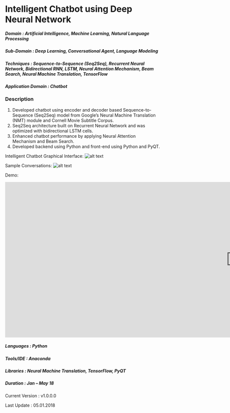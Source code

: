 # Intelligent Chatbot using Deep Neural Network

##### Domain             : Artificial Intelligence, Machine Learning, Natural Language Processing
##### Sub-Domain         : Deep Learning, Conversational Agent, Language Modeling
##### Techniques         : Sequence-to-Sequence (Seq2Seq), Recurrent Neural Network, Bidirectional RNN, LSTM, Neural Attention Mechanism, Beam Search, Neural Machine Translation, TensorFlow
##### Application Domain : Chatbot


### Description
1. Developed chatbot using encoder and decoder based Sequence-to-Sequence (Seq2Seq) model from Google’s Neural Machine Translation (NMT) module and Cornell Movie Subtitle Corpus. 
2. Seq2Seq architecture built on Recurrent Neural Network and was optimized with bidirectional LSTM cells.
3. Enhanced chatbot performance by applying Neural Attention Mechanism and Beam Search.
4. Developed backend using Python and front-end using Python and PyQT.


Intelligent Chatbot Graphical Interface: 
![alt text](https://github.com/anjanatiha/Intelligent-Chatbot/blob/master/images/chat_gui.png "")

Sample Conversations:
![alt text](https://github.com/anjanatiha/Intelligent-Chatbot/blob/master/images/chat_gen.png "")

Demo:
<iframe width="1519" height="506" src="https://www.youtube.com/embed/Kmptt97S1rg" frameborder="0" allow="autoplay; encrypted-media" allowfullscreen></iframe>

##### Languages   : Python
##### Tools/IDE   : Anaconda
##### Libraries   : Neural Machine Translation, TensorFlow, PyQT

##### Duration   : Jan – May 18

Current Version  : v1.0.0.0

Last Update      : 05.01.2018
